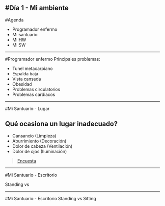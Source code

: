 #Día 1 - Mi ambiente
---

#Agenda
* Programador enfermo
* Mi santuario
* Mi HW
* Mi SW

---
#Programador enfermo
Principales problemas:
* Tunel metacarpiano
* Espalda baja
* Vista cansada
* Obesidad
* Problemas circulatorios
* Problemas cardiacos

---
#Mi Santuario - Lugar
## Qué ocasiona un lugar inadecuado?
* Cansancio (Limpieza)
* Aburrimiento (Decoración)
* Dolor de cabeza (Ventilación)
* Dolor de ojos (Iluminación)

> [Encuesta](https://docs.google.com/forms/d/e/1FAIpQLSfexVDwDLSBJtvsogKA1RnqiZ0_cFEetWc3VhsgKDZ2nByUew/viewform)

---

#Mi Santuario - Escritorio

Standing vs

---

#Mi Santuario - Escritorio
Standing vs Sitting
